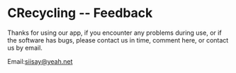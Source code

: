 # CRecycling -- Feedback


Thanks for using our app, if you encounter any problems during use, or if the software has bugs, please contact us in time, comment here, or contact us by email.


Email:siisay@yeah.net
